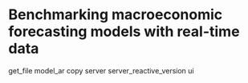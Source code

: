 # Benchmarking macroeconomic forecasting models with real-time data
get_file
model_ar copy
server
server_reactive_version
ui
